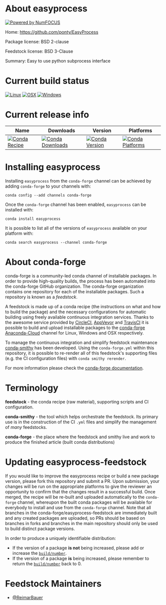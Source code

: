About easyprocess
=================

[![Powered by NumFOCUS](https://img.shields.io/badge/powered%20by-NumFOCUS-orange.svg?style=flat&colorA=E1523D&colorB=007D8A)](http://numfocus.org)

Home: https://github.com/ponty/EasyProcess

Package license: BSD 2-clause

Feedstock license: BSD 3-Clause

Summary: Easy to use python subprocess interface



Current build status
====================

[![Linux](https://img.shields.io/circleci/project/github/conda-forge/easyprocess-feedstock/master.svg?label=Linux)](https://circleci.com/gh/conda-forge/easyprocess-feedstock)
[![OSX](https://img.shields.io/travis/conda-forge/easyprocess-feedstock/master.svg?label=macOS)](https://travis-ci.org/conda-forge/easyprocess-feedstock)
[![Windows](https://img.shields.io/appveyor/ci/conda-forge/easyprocess-feedstock/master.svg?label=Windows)](https://ci.appveyor.com/project/conda-forge/easyprocess-feedstock/branch/master)

Current release info
====================

| Name | Downloads | Version | Platforms |
| --- | --- | --- | --- |
| [![Conda Recipe](https://img.shields.io/badge/recipe-easyprocess-green.svg)](https://anaconda.org/conda-forge/easyprocess) | [![Conda Downloads](https://img.shields.io/conda/dn/conda-forge/easyprocess.svg)](https://anaconda.org/conda-forge/easyprocess) | [![Conda Version](https://img.shields.io/conda/vn/conda-forge/easyprocess.svg)](https://anaconda.org/conda-forge/easyprocess) | [![Conda Platforms](https://img.shields.io/conda/pn/conda-forge/easyprocess.svg)](https://anaconda.org/conda-forge/easyprocess) |

Installing easyprocess
======================

Installing `easyprocess` from the `conda-forge` channel can be achieved by adding `conda-forge` to your channels with:

```
conda config --add channels conda-forge
```

Once the `conda-forge` channel has been enabled, `easyprocess` can be installed with:

```
conda install easyprocess
```

It is possible to list all of the versions of `easyprocess` available on your platform with:

```
conda search easyprocess --channel conda-forge
```


About conda-forge
=================

conda-forge is a community-led conda channel of installable packages.
In order to provide high-quality builds, the process has been automated into the
conda-forge GitHub organization. The conda-forge organization contains one repository
for each of the installable packages. Such a repository is known as a *feedstock*.

A feedstock is made up of a conda recipe (the instructions on what and how to build
the package) and the necessary configurations for automatic building using freely
available continuous integration services. Thanks to the awesome service provided by
[CircleCI](https://circleci.com/), [AppVeyor](https://www.appveyor.com/)
and [TravisCI](https://travis-ci.org/) it is possible to build and upload installable
packages to the [conda-forge](https://anaconda.org/conda-forge)
[Anaconda-Cloud](https://anaconda.org/) channel for Linux, Windows and OSX respectively.

To manage the continuous integration and simplify feedstock maintenance
[conda-smithy](https://github.com/conda-forge/conda-smithy) has been developed.
Using the ``conda-forge.yml`` within this repository, it is possible to re-render all of
this feedstock's supporting files (e.g. the CI configuration files) with ``conda smithy rerender``.

For more information please check the [conda-forge documentation](https://conda-forge.org/docs/).

Terminology
===========

**feedstock** - the conda recipe (raw material), supporting scripts and CI configuration.

**conda-smithy** - the tool which helps orchestrate the feedstock.
                   Its primary use is in the construction of the CI ``.yml`` files
                   and simplify the management of *many* feedstocks.

**conda-forge** - the place where the feedstock and smithy live and work to
                  produce the finished article (built conda distributions)


Updating easyprocess-feedstock
==============================

If you would like to improve the easyprocess recipe or build a new
package version, please fork this repository and submit a PR. Upon submission,
your changes will be run on the appropriate platforms to give the reviewer an
opportunity to confirm that the changes result in a successful build. Once
merged, the recipe will be re-built and uploaded automatically to the
`conda-forge` channel, whereupon the built conda packages will be available for
everybody to install and use from the `conda-forge` channel.
Note that all branches in the conda-forge/easyprocess-feedstock are
immediately built and any created packages are uploaded, so PRs should be based
on branches in forks and branches in the main repository should only be used to
build distinct package versions.

In order to produce a uniquely identifiable distribution:
 * If the version of a package **is not** being increased, please add or increase
   the [``build/number``](https://conda.io/docs/user-guide/tasks/build-packages/define-metadata.html#build-number-and-string).
 * If the version of a package **is** being increased, please remember to return
   the [``build/number``](https://conda.io/docs/user-guide/tasks/build-packages/define-metadata.html#build-number-and-string)
   back to 0.

Feedstock Maintainers
=====================

* [@ReimarBauer](https://github.com/ReimarBauer/)

